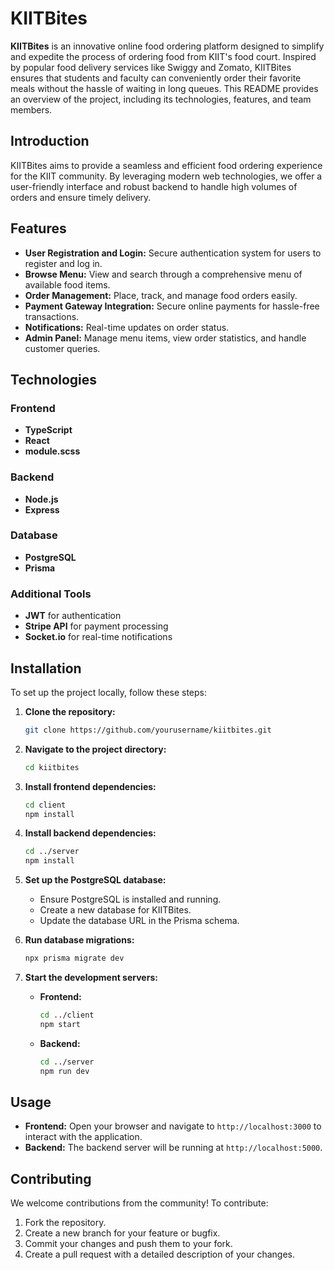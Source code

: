 # KIITBites

**KIITBites** is an innovative online food ordering platform designed to simplify and expedite the process of ordering food from KIIT's food court. Inspired by popular food delivery services like Swiggy and Zomato, KIITBites ensures that students and faculty can conveniently order their favorite meals without the hassle of waiting in long queues. This README provides an overview of the project, including its technologies, features, and team members.

## Introduction

KIITBites aims to provide a seamless and efficient food ordering experience for the KIIT community. By leveraging modern web technologies, we offer a user-friendly interface and robust backend to handle high volumes of orders and ensure timely delivery.

## Features

- **User Registration and Login:** Secure authentication system for users to register and log in.
- **Browse Menu:** View and search through a comprehensive menu of available food items.
- **Order Management:** Place, track, and manage food orders easily.
- **Payment Gateway Integration:** Secure online payments for hassle-free transactions.
- **Notifications:** Real-time updates on order status.
- **Admin Panel:** Manage menu items, view order statistics, and handle customer queries.

## Technologies

### Frontend
- **TypeScript**
- **React**
- **module.scss**

### Backend
- **Node.js**
- **Express**

### Database
- **PostgreSQL**
- **Prisma**

### Additional Tools
- **JWT** for authentication
- **Stripe API** for payment processing
- **Socket.io** for real-time notifications

## Installation

To set up the project locally, follow these steps:

1. **Clone the repository:**
    ```sh
    git clone https://github.com/yourusername/kiitbites.git
    ```

2. **Navigate to the project directory:**
    ```sh
    cd kiitbites
    ```

3. **Install frontend dependencies:**
    ```sh
    cd client
    npm install
    ```

4. **Install backend dependencies:**
    ```sh
    cd ../server
    npm install
    ```

5. **Set up the PostgreSQL database:**
    - Ensure PostgreSQL is installed and running.
    - Create a new database for KIITBites.
    - Update the database URL in the Prisma schema.

6. **Run database migrations:**
    ```sh
    npx prisma migrate dev
    ```

7. **Start the development servers:**
    - **Frontend:**
        ```sh
        cd ../client
        npm start
        ```
    - **Backend:**
        ```sh
        cd ../server
        npm run dev
        ```

## Usage

- **Frontend:** Open your browser and navigate to `http://localhost:3000` to interact with the application.
- **Backend:** The backend server will be running at `http://localhost:5000`.

<!-- ## Screenshots

![Homepage](./screenshots/homepage.png)
*Homepage: Browse and select your favorite dishes.*

![Order Page](./screenshots/order-page.png)
*Order Page: Manage your orders easily.*

![Admin Panel](./screenshots/admin-panel.png)
*Admin Panel: Administrative functionalities to manage the system.* -->

## Contributing

We welcome contributions from the community! To contribute:

1. Fork the repository.
2. Create a new branch for your feature or bugfix.
3. Commit your changes and push them to your fork.
4. Create a pull request with a detailed description of your changes.

<!-- ## Contributors

- **Alice Johnson** - Project Lead
- **Bob Smith** - Frontend Developer
- **Carol Williams** - Backend Developer
- **Dave Brown** - Database Administrator
- **Eve Davis** - UX/UI Designer

## License

This project is licensed under the MIT License. See the [LICENSE](LICENSE) file for details. -->

